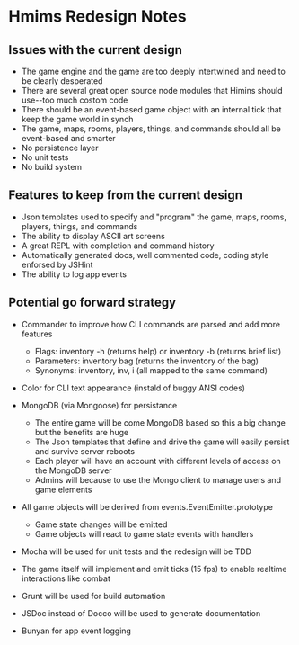 # Hmims Redesign Notes

## Issues with the current design

* The game engine and the game are too deeply intertwined and need to be clearly desperated
* There are several great open source node modules that Himins should use--too much costom code
* There should be an event-based game object with an internal tick that keep the game world in synch
* The game, maps, rooms, players, things, and commands should all be event-based and smarter
* No persistence layer
* No unit tests
* No build system

## Features to keep from the current design

* Json templates used to specify and "program" the game, maps, rooms, players, things, and commands
* The ability to display ASCII art screens
* A great REPL with completion and command history
* Automatically generated docs, well commented code, coding style enforsed by JSHint
* The ability to log app events

## Potential go forward strategy

* Commander to improve how CLI commands are parsed and add more features
  * Flags: inventory -h (returns help) or inventory -b (returns brief list)
  * Parameters: inventory bag (returns the inventory of the bag)
  * Synonyms: inventory, inv, i (all mapped to the same command)

* Color for CLI text appearance (instald of buggy ANSI codes)

* MongoDB (via Mongoose) for persistance
  * The entire game will be come MongoDB based so this a big change but the benefits are huge
  * The Json templates that define and drive the game will easily persist and survive server reboots
  * Each player will have an account with different levels of access on the MongoDB server
  * Admins will because to use the Mongo client to manage users and game elements

* All game objects will be derived from events.EventEmitter.prototype
  * Game state changes will be emitted
  * Game objects will react to game state events with handlers

* Mocha will be used for unit tests and the redesign will be TDD

* The game itself will implement and emit ticks (15 fps) to enable realtime interactions like combat

* Grunt will be used for build automation

* JSDoc instead of Docco will be used to generate documentation

* Bunyan for app event logging
